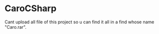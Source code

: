 # CaroCSharp
Cant upload all file of this project so u can find it all in a find whose name "Caro.rar".
